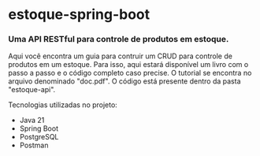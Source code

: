 # estoque-spring-boot
<h3>Uma API RESTful para controle de produtos em estoque.</h3>

Aqui você encontra um guia para contruir um CRUD para controle de produtos em um estoque. Para isso, aqui estará disponível um livro com o passo a passo e o código completo caso precise.
O tutorial se encontra no arquivo denominado "doc.pdf". O código está presente dentro da pasta "estoque-api".

Tecnologias utilizadas no projeto:
* Java 21
* Spring Boot
* PostgreSQL
* Postman
